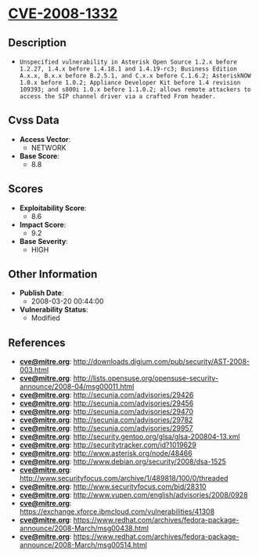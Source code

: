 
# [CVE-2008-1332](http://downloads.digium.com/pub/security/AST-2008-003.html)

## Description

- `Unspecified vulnerability in Asterisk Open Source 1.2.x before 1.2.27, 1.4.x before 1.4.18.1 and 1.4.19-rc3; Business Edition A.x.x, B.x.x before B.2.5.1, and C.x.x before C.1.6.2; AsteriskNOW 1.0.x before 1.0.2; Appliance Developer Kit before 1.4 revision 109393; and s800i 1.0.x before 1.1.0.2; allows remote attackers to access the SIP channel driver via a crafted From header.`

## Cvss Data

- **Access Vector**:
  - NETWORK
- **Base Score**:
  - 8.8

## Scores

- **Exploitability Score**:
  - 8.6
- **Impact Score**:
  - 9.2
- **Base Severity**:
  - HIGH

## Other Information

- **Publish Date**:
  - 2008-03-20 00:44:00
- **Vulnerability Status**:
  - Modified

## References

- **cve@mitre.org**: http://downloads.digium.com/pub/security/AST-2008-003.html
- **cve@mitre.org**: http://lists.opensuse.org/opensuse-security-announce/2008-04/msg00011.html
- **cve@mitre.org**: http://secunia.com/advisories/29426
- **cve@mitre.org**: http://secunia.com/advisories/29456
- **cve@mitre.org**: http://secunia.com/advisories/29470
- **cve@mitre.org**: http://secunia.com/advisories/29782
- **cve@mitre.org**: http://secunia.com/advisories/29957
- **cve@mitre.org**: http://security.gentoo.org/glsa/glsa-200804-13.xml
- **cve@mitre.org**: http://securitytracker.com/id?1019629
- **cve@mitre.org**: http://www.asterisk.org/node/48466
- **cve@mitre.org**: http://www.debian.org/security/2008/dsa-1525
- **cve@mitre.org**: http://www.securityfocus.com/archive/1/489818/100/0/threaded
- **cve@mitre.org**: http://www.securityfocus.com/bid/28310
- **cve@mitre.org**: http://www.vupen.com/english/advisories/2008/0928
- **cve@mitre.org**: https://exchange.xforce.ibmcloud.com/vulnerabilities/41308
- **cve@mitre.org**: https://www.redhat.com/archives/fedora-package-announce/2008-March/msg00438.html
- **cve@mitre.org**: https://www.redhat.com/archives/fedora-package-announce/2008-March/msg00514.html
